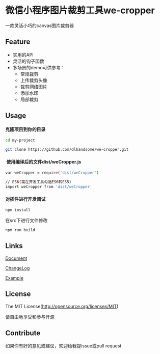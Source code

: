 # 微信小程序图片裁剪工具we-cropper

一款灵活小巧的canvas图片裁剪器

<div style="position:relative;width: 100%">
    <img src="https://github.com/dlhandsome/we-cropper/blob/lab/docs/assets/screenshot.jpg" width="50%" style="position:absolute; left: 50%; transform:translateX(-50%)" />
</div>

## Feature

- 实用的API
- 灵活的钩子函数
- 多场景的demo可供参考：
    - 常规裁剪
    - 上传裁剪头像
    - 裁剪网络图片
    - 添加水印
    - 局部裁剪

## Usage

#### 克隆项目到你的目录
```bash
cd my-project

git clone https://github.com/dlhandsome/we-cropper.git
```
####  使用编译后的文件dist/weCropper.js
```bash
var weCropper = require('dist/weCropper')

// ES6(需在开发工具勾选ES6转ES5)
import weCropper from 'dist/weCropper'
```

#### 对插件进行开发调试
```bash
npm install
```
在src下进行文件修改

```bash
npm run build
```

## Links

[Document](https://dlhandsome.github.io/we-cropper/#/)

[ChangeLog](https://dlhandsome.github.io/we-cropper/#/changelog)

[Example](https://github.com/dlhandsome/we-cropper/tree/master/example)

## License

The MIT License(http://opensource.org/licenses/MIT)

请自由地享受和参与开源

## Contribute

如果你有好的意见或建议，欢迎给我提issue或pull request
